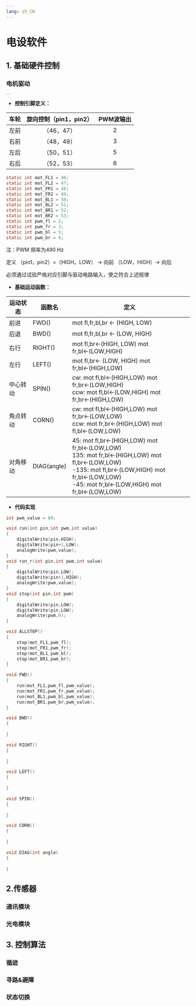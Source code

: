 ```yaml
---
lang: zh_CN
---
```


# 电设软件



## 1. 基础硬件控制

### 电机驱动



  <div align=left>  <img src="img\1571387948131.png" alt="1571387948131" style="zoom:10%;" />


- **控制引脚定义：**

| 车轮 | 旋向控制（pin1，pin2） | PWM波输出 |
| :--: | :--------------------: | :-------: |
| 左前 |       （46，47）       |     2     |
| 右前 |       （48，49）       |     3     |
| 左后 |       （50，51）       |     5     |
| 右后 |       （52，53）       |     6     |

```c
static int mot_FL1 = 46;
static int mot_FL2 = 47;
static int mot_FR1 = 48;
static int mot_FR2 = 49;
static int mot_BL1 = 50;
static int mot_BL2 = 51;
static int mot_BR1 = 52;
static int mot_BR2 = 53;
static int pwm_fl = 2;
static int pwm_fr = 3;
static int pwm_bl = 5;
static int pwm_br = 6;
```

注：PWM 频率为490 Hz

定义 （pin1，pin2）=（HIGH，LOW） → 向前       （LOW，HIGH）→ 向后

必须通过试验严格对应引脚与驱动电路输入，使之符合上述规律



- **基础运动函数：**

| 运动状态 | 函数名      | 定义                                                         |
| -------- | ----------- | ------------------------------------------------------------ |
| 前进     | FWD()       | mot fl,fr,bl,br $\longleftarrow$ (HIGH, LOW)                 |
| 后退     | BWD()       | mot fl,fr,bl,br $\longleftarrow$ (LOW, HIGH)                 |
| 右行     | RIGHT()     | mot fl,br$\longleftarrow$(HIGH, LOW) mot fr,bl$\longleftarrow$(LOW,HIGH) |
| 左行     | LEFT()      | mot fl,br$\longleftarrow$ (LOW, HIGH) mot fr,bl$\longleftarrow$(HIGH,LOW) |
| 中心转动 | SPIN()      | cw: mot fl,bl$\longleftarrow$(HIGH,LOW) mot fr,br$\longleftarrow$(LOW,HIGH)<br />ccw: mot fl,bl$\longleftarrow$(LOW,HIGH) mot fr,br$\longleftarrow$(HIGH,LOW) |
| 角点转动 | CORN()      | cw: mot fl,bl$\longleftarrow$(HIGH,LOW)  mot fr,br$\longleftarrow$(LOW,LOW)<br />ccw: mot fr,br$\longleftarrow$(HIGH,LOW) mot fl,bl$\longleftarrow$(LOW,LOW) |
| 对角移动 | DIAG(angle) | 45: mot fl,br$\longleftarrow$(HIGH,LOW) mot fr,bl$\longleftarrow$(LOW,LOW)<br />135: mot fr,bl$\longleftarrow$(HIGH,LOW) mot fl,br$\longleftarrow$(LOW,LOW)<br />-135: mot fl,br$\longleftarrow$(LOW,HIGH) mot fr,bl$\longleftarrow$(LOW,LOW)<br />-45: mot fr,bl$\longleftarrow$(LOW,HIGH) mot fr,bl$\longleftarrow$(LOW,LOW) |

- **代码实现**

```c
int pwm_value = 60;

void run(int pin,int pwm,int value)
{
    digitalWrite(pin,HIGH);
    digitalWrite(pin+1,LOW);
    analogWrite(pwm,value);
}
void run_r(int pin,int pwm,int value)
{
    digitalWrite(pin,LOW);
    digitalWrite(pin+1,HIGH);
    analogWrite(pwm,value);
}
void stop(int pin,int pwm)
{
    digitalWrite(pin,LOW);
    digitalWrite(pin,LOW);
    analogWrite(pwm,0);
}

void ALLSTOP()
{
    stop(mot_FL1,pwm_fl);
    stop(mot_FR1,pwm_fr);
    stop(mot_BL1,pwm_bl);
    stop(mot_BR1,pwm_br);
}

void FWD()
{
    run(mot_FL1,pwm_fl,pwm_value);
    run(mot_FR1,pwm_fr,pwm_value);
    run(mot_BL1,pwm_bl,pwm_value);
    run(mot_BR1,pwm_br,pwm_value);
}

void BWD()
{
    
}

void RIGHT()
{
    
}

void LEFT()
{
    
}

void SPIN()
{
    
}

void CORN()
{
    
}

void DIAG(int angle)
{
    
}
```



## 2.传感器

### 通讯模块



### 光电模块



## 3. 控制算法

### 循迹



### 寻路&避障



### 状态切换





